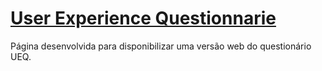 # [User Experience Questionnarie](http://www.ueq-online.org)
Página desenvolvida para disponibilizar uma versão web do questionário UEQ.
